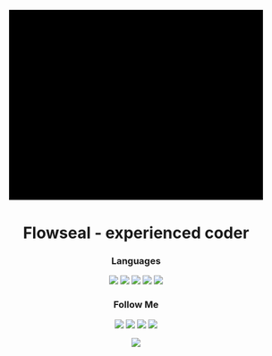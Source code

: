 <p align="center">
  <img src="https://github.com/AKonLegend/AKonLegend/blob/main/Flowseal.gif?raw=true" />
</p>

<h1 align="center">Flowseal - experienced coder </h1>

<h3 align="center">Languages</h1>
<p align="center">
  <img src="https://img.shields.io/badge/-C++-090909?style=for-the-badge&logo=C%2b%2b&logoColor=6296CC">
  <img src="https://img.shields.io/badge/-HTML-090909?style=for-the-badge&logo=HTML5&logoColor=E34F26">
  <img src="https://img.shields.io/badge/-Python-090909?style=for-the-badge&logo=python&logoColor=3776AB">
  <img src="https://img.shields.io/badge/-C%23-090909?style=for-the-badge&logo=C%20Sharp&logoColor=239120">
  <img src="https://img.shields.io/badge/-CSS-090909?style=for-the-badge&logo=css3&logoColor=1572B6">
</p>

<h3 align="center">Follow Me</h1>
<p align="center">
  <a href="https://yougame.biz/flowseal"><img src="https://img.shields.io/badge/-YouGame-090909?style=for-the-badge&logo=Y%20Combinator&logoColor=bd4c4c"></a>
  <a href="https://vk.com/se11er"><img src="https://img.shields.io/badge/-Vkontakte-090909?style=for-the-badge&logo=Vk&logoColor=4F7DB3"></a>
  <a href="https://www.youtube.com/channel/!UC4RpPf2m3AgdWO7lFTKFfyw"><img src="https://img.shields.io/badge/-YouTube-090909?style=for-the-badge&logo=YouTube&logoColor=FF0000"></a>
  <a href="https://steamcommunity.com/id/SAAC-"><img src="https://img.shields.io/badge/-Steam-090909?style=for-the-badge&logo=Steam&logoColor=FFFFFF"></a>
</p>


<p align="center">
  <img src="https://github-readme-stats.vercel.app/api?username=Flowseal&theme=bear&show_icons=true&hide_border=true&count_private=true&locale=ru">
</p>
